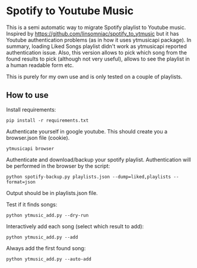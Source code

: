 # Spotify to Youtube Music

This is a semi automatic way to migrate Spotify playlist to Youtube music.
Inspired by https://github.com/linsomniac/spotify_to_ytmusic but it has Youtube authentication problems (as in how it uses ytmusicapi package). In summary, loading Liked Songs playlist didn't work as ytmusicapi reported authentication issue.
Also, this version allows to pick which song from the found results to pick (although not very useful), allows to see the playlist in a human readable form etc.

This is purely for my own use and is only tested on a couple of playlists.

## How to use

Install requirements:
```
pip install -r requirements.txt
```

Authenticate yourself in google youtube. This should create you a browser.json file (cookie).

```
ytmusicapi browser
```


Authenticate and download/backup your spotify playlist. Authentication will be performed in the browser by the script:

```
python spotify-backup.py playlists.json --dump=liked,playlists --format=json

```

Output should be in playlists.json file.

Test if it finds songs:

```
python ytmusic_add.py --dry-run 
```


Interactively add each song (select which result to add):

```
python ytmusic_add.py --add
```


Always add the first found song:

```
python ytmusic_add.py --auto-add 
```


